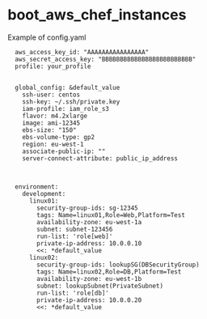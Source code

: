 # boot_aws_chef_instances

Example of config.yaml

      aws_access_key_id: "AAAAAAAAAAAAAAAA"
      aws_secret_access_key: "BBBBBBBBBBBBBBBBBBBBBBBBB"
      profile: your_profile


      global_config: &default_value
        ssh-user: centos
        ssh-key: ~/.ssh/private.key
        iam-profile: iam_role_s3
        flavor: m4.2xlarge
        image: ami-12345
        ebs-size: "150"
        ebs-volume-type: gp2
        region: eu-west-1
        associate-public-ip: ""
        server-connect-attribute: public_ip_address



      environment:
        development:
          linux01:
            security-group-ids: sg-12345
            tags: Name=linux01,Role=Web,Platform=Test
            availability-zone: eu-west-1a
            subnet: subnet-123456
            run-list: 'role[web]'
            private-ip-address: 10.0.0.10
            <<: *default_value
          linux02:
            security-group-ids: lookupSG(DBSecurityGroup)
            tags: Name=linux02,Role=DB,Platform=Test
            availability-zone: eu-west-1b
            subnet: lookupSubnet(PrivateSubnet)
            run-list: 'role[db]'
            private-ip-address: 10.0.0.20
            <<: *default_value
